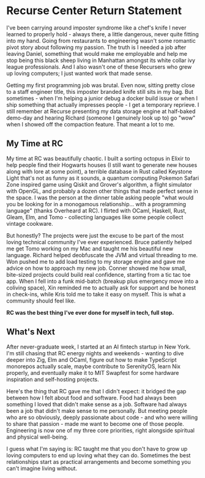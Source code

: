 # Recurse Center Return Statement

I've been carrying around imposter syndrome like a chef's knife I never learned to properly hold - always there, a little dangerous, never quite fitting into my hand. Going from restaurants to engineering wasn't some romantic pivot story about following my passion. The truth is I needed a job after leaving Daniel, something that would make me employable and help me stop being this black sheep living in Manhattan amongst its white collar ivy league professionals. And I also wasn't one of these Recursers who grew up loving computers; I just wanted work that made sense.

Getting my first programming job was brutal. Even now, sitting pretty close to a staff engineer title, this imposter branded knife still sits in my bag. But sometimes - when I'm helping a junior debug a docker build issue or when I ship something that actually impresses people - I get a temporary reprieve. I still remember at Recurse presenting my data storage engine at half-baked demo-day and hearing Richard (someone I genuinely look up to) go "wow" when I showed off the compaction feature. That meant a lot to me.

## My Time at RC

My time at RC was beautifully chaotic. I built a sorting octopus in Elixir to help people find their Hogwarts houses (I still want to generate new houses along with lore at some point), a terrible database in Rust called Keystone Light that's not as funny as it sounds, a quantum computing Pokemon Safari Zone inspired game using Qiskit and Grover's algorithm, a flight simulator with OpenGL, and probably a dozen other things that made perfect sense in the space. I was the person at the dinner table asking people "what would you be looking for in a monogamous relationship… with a programming language" (thanks Overheard at RC). I flirted with OCaml, Haskell, Rust, Gleam, Elm, and Tomo - collecting languages like some people collect vintage cookware.

But honestly? The projects were just the excuse to be part of the most loving technical community I've ever experienced. Bruce patiently helped me get Tomo working on my Mac and taught me his beautiful new language. Richard helped deobfuscate the JVM and virtual threading to me. Won pushed me to add load testing to my storage engine and gave me advice on how to approach my new job. Conner showed me how small, bite-sized projects could build real confidence, starting from a tic tac toe app. When I fell into a funk mid-batch (breakup plus emergency move into a coliving space), Xin reminded me to actually ask for support and be honest in check-ins, while Kris told me to take it easy on myself. This is what a community should feel like.

**RC was the best thing I've ever done for myself in tech, full stop.**

## What's Next

After never-graduate week, I started at an AI fintech startup in New York. I'm still chasing that RC energy nights and weekends - wanting to dive deeper into Zig, Elm and OCaml, figure out how to make TypeScript monorepos actually scale, maybe contribute to SerenityOS, learn Nix properly, and eventually make it to MIT Swapfest for some hardware inspiration and self-hosting projects.

Here's the thing that RC gave me that I didn't expect: it bridged the gap between how I felt about food and software. Food had always been something I loved that didn't make sense as a job. Software had always been a job that didn't make sense to me personally. But meeting people who are so obviously, deeply passionate about code - and who were willing to share that passion - made me want to become one of those people. Engineering is now one of my three core priorities, right alongside spiritual and physical well-being.

I guess what I'm saying is: RC taught me that you don't have to grow up loving computers to end up loving what they can do. Sometimes the best relationships start as practical arrangements and become something you can't imagine living without.